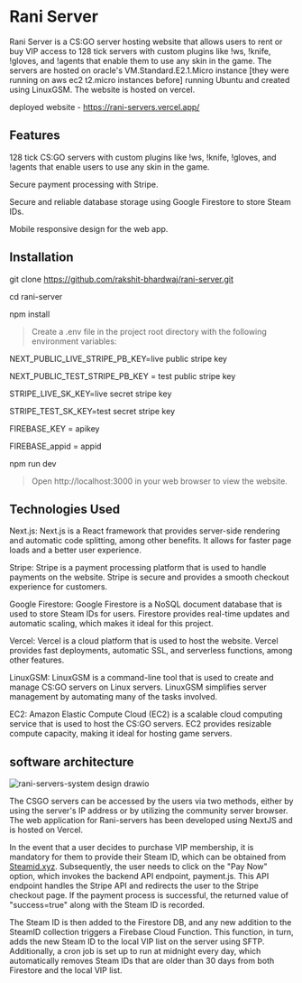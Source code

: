 # Rani Server
Rani Server is a CS:GO server hosting website that allows users to rent or buy VIP access to 128 tick servers with custom plugins like !ws, !knife, !gloves, and !agents that enable them to use any skin in the game. The servers are hosted on oracle's VM.Standard.E2.1.Micro instance [they were running on aws ec2 t2.micro instances before] running Ubuntu and created using LinuxGSM. The website is hosted on vercel.

deployed website - https://rani-servers.vercel.app/

## Features
128 tick CS:GO servers with custom plugins like !ws, !knife, !gloves, and !agents that enable users to use any skin in the game.

Secure payment processing with Stripe.

Secure and reliable database storage using Google Firestore to store Steam IDs.

Mobile responsive design for the web app.

## Installation

git clone https://github.com/rakshit-bhardwaj/rani-server.git
  
cd rani-server
  
npm install

> Create a .env file in the project root directory with the following environment variables:

NEXT_PUBLIC_LIVE_STRIPE_PB_KEY=live public stripe key

NEXT_PUBLIC_TEST_STRIPE_PB_KEY = test public stripe key

STRIPE_LIVE_SK_KEY=live secret stripe key

STRIPE_TEST_SK_KEY=test secret stripe key

FIREBASE_KEY = apikey

FIREBASE_appid = appid

npm run dev
> Open http://localhost:3000 in your web browser to view the website.

## Technologies Used
Next.js: Next.js is a React framework that provides server-side rendering and automatic code splitting, among other benefits. It allows for faster page loads and a better user experience.

Stripe: Stripe is a payment processing platform that is used to handle payments on the website. Stripe is secure and provides a smooth checkout experience for customers.

Google Firestore: Google Firestore is a NoSQL document database that is used to store Steam IDs for users. Firestore provides real-time updates and automatic scaling, which makes it ideal for this project.

Vercel: Vercel is a cloud platform that is used to host the website. Vercel provides fast deployments, automatic SSL, and serverless functions, among other features.

LinuxGSM: LinuxGSM is a command-line tool that is used to create and manage CS:GO servers on Linux servers. LinuxGSM simplifies server management by automating many of the tasks involved.

EC2: Amazon Elastic Compute Cloud (EC2) is a scalable cloud computing service that is used to host the CS:GO servers. EC2 provides resizable compute capacity, making it ideal for hosting game servers.

## software architecture 


![rani-servers-system design drawio](https://user-images.githubusercontent.com/100684015/229692548-76e13219-dc4b-4a93-9160-e9e60e547afb.png)

The CSGO servers can be accessed by the users via two methods, either by using the server's IP address or by utilizing the community server browser. The web application for Rani-servers has been developed using NextJS and is hosted on Vercel.

In the event that a user decides to purchase VIP membership, it is mandatory for them to provide their Steam ID, which can be obtained from [Steamid.xyz](https://steamid.xyz/). Subsequently, the user needs to click on the "Pay Now" option, which invokes the backend API endpoint, payment.js. This API endpoint handles the Stripe API and redirects the user to the Stripe checkout page. If the payment process is successful, the returned value of "success=true" along with the Steam ID is recorded.

The Steam ID is then added to the Firestore DB, and any new addition to the SteamID collection triggers a Firebase Cloud Function. This function, in turn, adds the new Steam ID to the local VIP list on the server using SFTP. Additionally, a cron job is set up to run at midnight every day, which automatically removes Steam IDs that are older than 30 days from both Firestore and the local VIP list.




